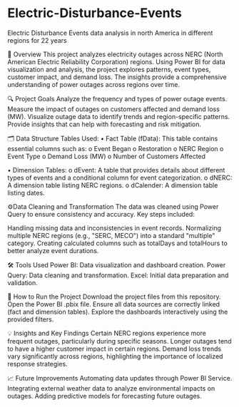   # Electric-Disturbance-Events
  Electric Disturbance Events data analysis in north America in different regions for 22 years
  
  📑 Overview
  This project analyzes electricity outages across NERC (North American Electric Reliability Corporation) regions. Using Power BI for data visualization and analysis, the project explores patterns, event types, customer impact, and demand loss. The insights provide a comprehensive understanding of power outages across regions over time.
  
  🔍 Project Goals
  Analyze the frequency and types of power outage events.
  Measure the impact of outages on customers affected and demand loss (MW).
  Visualize outage data to identify trends and region-specific patterns.
  Provide insights that can help with forecasting and risk mitigation.
  
  🗂️ Data Structure
  Tables Used:
  •	Fact Table (fData):
  This table contains essential columns such as:
  o	Event Began
  o	Restoration
  o	NERC Region
  o	Event Type
  o	Demand Loss (MW)
  o	Number of Customers Affected
  
  •	Dimension Tables:
  o	dEvent: A table that provides details about different types of events and a conditional column for event categorization.
  o	dNERC: A dimension table listing NERC regions.
  o	dCalender: A dimension table listing dates.
  
  
  ⚙️Data Cleaning and Transformation
  The data was cleaned using Power Query to ensure consistency and accuracy. Key steps included:
  
  Handling missing data and inconsistencies in event records.
  Normalizing multiple NERC regions (e.g., "SERC, MECO") into a standard "multiple" category.
  Creating calculated columns such as totalDays and totalHours to better analyze event durations.
  
  
  🛠️ Tools Used
  Power BI: Data visualization and dashboard creation.
  Power Query: Data cleaning and transformation.
  Excel: Initial data preparation and validation.
  
  🚀 How to Run the Project
  Download the project files from this repository.
  Open the Power BI .pbix file.
  Ensure all data sources are correctly linked (fact and dimension tables).
  Explore the dashboards interactively using the provided filters.
  
  
  💡 Insights and Key Findings
  Certain NERC regions experience more frequent outages, particularly during specific seasons.
  Longer outages tend to have a higher customer impact in certain regions.
  Demand loss trends vary significantly across regions, highlighting the importance of localized response strategies.
  
  📈 Future Improvements
  Automating data updates through Power BI Service.
  Integrating external weather data to analyze environmental impacts on outages.
  Adding predictive models for forecasting future outages.
